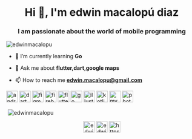 <h1 align="center">Hi 👋, I'm edwin macalopú diaz</h1>
<h3 align="center">I am passionate about the world of mobile programming</h3>

<p align="left"> <img src="https://komarev.com/ghpvc/?username=edwinmacalopu" alt="edwinmacalopu" /> </p>

- 🌱 I’m currently learning **Go**

- 💬 Ask me about **flutter,dart,google maps**

- 📫 How to reach me **edwin.macalopu@gmail.com**

<p align="left"><img src="https://devicons.github.io/devicon/devicon.git/icons/android/android-original-wordmark.svg" alt="android" width="30" height="30"/> <img src="https://www.vectorlogo.zone/logos/dartlang/dartlang-icon.svg" alt="dart" width="30" height="30"/> <img src="https://www.vectorlogo.zone/logos/figma/figma-icon.svg" alt="figma" width="30" height="30"/> <img src="https://www.vectorlogo.zone/logos/firebase/firebase-icon.svg" alt="firebase" width="30" height="30"/> <img src="https://www.vectorlogo.zone/logos/flutterio/flutterio-icon.svg" alt="flutter" width="30" height="30"/> <img src="https://devicons.github.io/devicon/devicon.git/icons/go/go-original.svg" alt="go" width="30" height="30"/> <img src="https://www.vectorlogo.zone/logos/adobe_illustrator/adobe_illustrator-icon.svg" alt="illustrator" width="30" height="30"/> <img src="https://www.vectorlogo.zone/logos/kotlinlang/kotlinlang-icon.svg" alt="kotlin" width="30" height="30"/> <img src="https://devicons.github.io/devicon/devicon.git/icons/mysql/mysql-original-wordmark.svg" alt="mysql" width="30" height="30"/> <img src="https://devicons.github.io/devicon/devicon.git/icons/photoshop/photoshop-plain.svg" alt="photoshop" width="30" height="30"/></p><p>&nbsp;<img align="center" src="https://github-readme-stats.vercel.app/api?username=edwinmacalopu&show_icons=true" alt="edwinmacalopu" /></p>

<p align="center">
<a href="https://twitter.com/edwindz2" target="blank"><img align="center" src="https://cdn.jsdelivr.net/npm/simple-icons@3.0.1/icons/twitter.svg" alt="edwindz2" height="30" width="30" /></a>
<a href="https://fb.com/edwinmdz" target="blank"><img align="center" src="https://cdn.jsdelivr.net/npm/simple-icons@3.0.1/icons/facebook.svg" alt="edwinmdz" height="30" width="30" /></a>
<a href="https://www.youtube.com/c/https://www.youtube.com/channel/ucbdfsvx9_joykt8ispl4hkq" target="blank"><img align="center" src="https://cdn.jsdelivr.net/npm/simple-icons@3.0.1/icons/youtube.svg" alt="https://www.youtube.com/channel/ucbdfsvx9_joykt8ispl4hkq" height="30" width="30" /></a>
</p>
